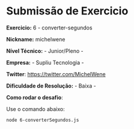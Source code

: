 # Submissão de Exercicio

**Exercicio:** 6 - converter-segundos

**Nickname:** michelwene

**Nível Técnico:** - Junior/Pleno -

**Empresa:** - Supliu Tecnologia -

**Twitter**: https://twitter.com/MichelWene

**Dificuldade de Resolução:** - Baixa -

**Como rodar o desafio**:

Use o comando abaixo:

```bash
node 6-converterSegundos.js
```
